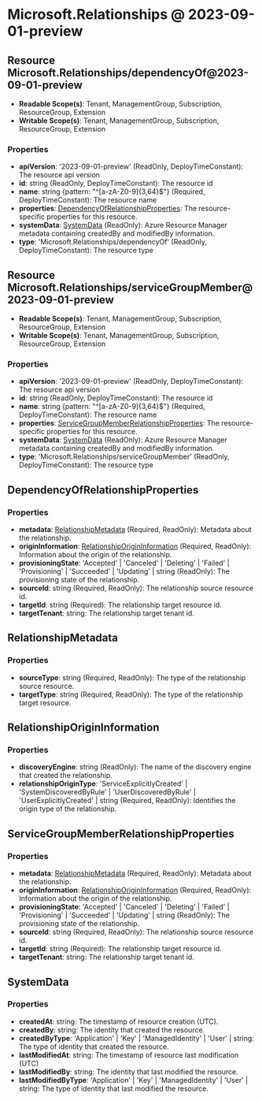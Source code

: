 # Microsoft.Relationships @ 2023-09-01-preview

## Resource Microsoft.Relationships/dependencyOf@2023-09-01-preview
* **Readable Scope(s)**: Tenant, ManagementGroup, Subscription, ResourceGroup, Extension
* **Writable Scope(s)**: Tenant, ManagementGroup, Subscription, ResourceGroup, Extension
### Properties
* **apiVersion**: '2023-09-01-preview' (ReadOnly, DeployTimeConstant): The resource api version
* **id**: string (ReadOnly, DeployTimeConstant): The resource id
* **name**: string {pattern: "^[a-zA-Z0-9]{3,64}$"} (Required, DeployTimeConstant): The resource name
* **properties**: [DependencyOfRelationshipProperties](#dependencyofrelationshipproperties): The resource-specific properties for this resource.
* **systemData**: [SystemData](#systemdata) (ReadOnly): Azure Resource Manager metadata containing createdBy and modifiedBy information.
* **type**: 'Microsoft.Relationships/dependencyOf' (ReadOnly, DeployTimeConstant): The resource type

## Resource Microsoft.Relationships/serviceGroupMember@2023-09-01-preview
* **Readable Scope(s)**: Tenant, ManagementGroup, Subscription, ResourceGroup, Extension
* **Writable Scope(s)**: Tenant, ManagementGroup, Subscription, ResourceGroup, Extension
### Properties
* **apiVersion**: '2023-09-01-preview' (ReadOnly, DeployTimeConstant): The resource api version
* **id**: string (ReadOnly, DeployTimeConstant): The resource id
* **name**: string {pattern: "^[a-zA-Z0-9]{3,64}$"} (Required, DeployTimeConstant): The resource name
* **properties**: [ServiceGroupMemberRelationshipProperties](#servicegroupmemberrelationshipproperties): The resource-specific properties for this resource.
* **systemData**: [SystemData](#systemdata) (ReadOnly): Azure Resource Manager metadata containing createdBy and modifiedBy information.
* **type**: 'Microsoft.Relationships/serviceGroupMember' (ReadOnly, DeployTimeConstant): The resource type

## DependencyOfRelationshipProperties
### Properties
* **metadata**: [RelationshipMetadata](#relationshipmetadata) (Required, ReadOnly): Metadata about the relationship.
* **originInformation**: [RelationshipOriginInformation](#relationshiporigininformation) (Required, ReadOnly): Information about the origin of the relationship.
* **provisioningState**: 'Accepted' | 'Canceled' | 'Deleting' | 'Failed' | 'Provisioning' | 'Succeeded' | 'Updating' | string (ReadOnly): The provisioning state of the relationship.
* **sourceId**: string (Required, ReadOnly): The relationship source resource id.
* **targetId**: string (Required): The relationship target resource id.
* **targetTenant**: string: The relationship target tenant id.

## RelationshipMetadata
### Properties
* **sourceType**: string (Required, ReadOnly): The type of the relationship source resource.
* **targetType**: string (Required, ReadOnly): The type of the relationship target resource.

## RelationshipOriginInformation
### Properties
* **discoveryEngine**: string (ReadOnly): The name of the discovery engine that created the relationship.
* **relationshipOriginType**: 'ServiceExplicitlyCreated' | 'SystemDiscoveredByRule' | 'UserDiscoveredByRule' | 'UserExplicitlyCreated' | string (Required, ReadOnly): Identifies the origin type of the relationship.

## ServiceGroupMemberRelationshipProperties
### Properties
* **metadata**: [RelationshipMetadata](#relationshipmetadata) (Required, ReadOnly): Metadata about the relationship.
* **originInformation**: [RelationshipOriginInformation](#relationshiporigininformation) (Required, ReadOnly): Information about the origin of the relationship.
* **provisioningState**: 'Accepted' | 'Canceled' | 'Deleting' | 'Failed' | 'Provisioning' | 'Succeeded' | 'Updating' | string (ReadOnly): The provisioning state of the relationship.
* **sourceId**: string (Required, ReadOnly): The relationship source resource id.
* **targetId**: string (Required): The relationship target resource id.
* **targetTenant**: string: The relationship target tenant id.

## SystemData
### Properties
* **createdAt**: string: The timestamp of resource creation (UTC).
* **createdBy**: string: The identity that created the resource.
* **createdByType**: 'Application' | 'Key' | 'ManagedIdentity' | 'User' | string: The type of identity that created the resource.
* **lastModifiedAt**: string: The timestamp of resource last modification (UTC)
* **lastModifiedBy**: string: The identity that last modified the resource.
* **lastModifiedByType**: 'Application' | 'Key' | 'ManagedIdentity' | 'User' | string: The type of identity that last modified the resource.

